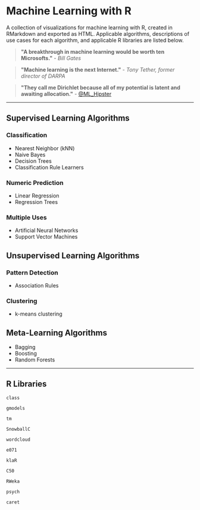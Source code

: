 # Machine Learning with R
A collection of visualizations for machine learning with R, created in RMarkdown and exported as HTML. Applicable algorithms, descriptions of use cases for each algorithm, and applicable R libraries are listed below.

> **"A breakthrough in machine learning would be worth ten Microsofts."** - _Bill Gates_

> **"Machine learning is the next Internet."** - _Tony Tether, former director of DARPA_

> **"They call me Dirichlet because all of my potential is latent and awaiting allocation."** - [@ML_Hipster](http://www.twitter.com/ML_Hipster)

-----
## Supervised Learning Algorithms
### Classification
* Nearest Neighbor (kNN)
* Naive Bayes
* Decision Trees
* Classification Rule Learners

### Numeric Prediction
* Linear Regression
* Regression Trees

### Multiple Uses
* Artificial Neural Networks
* Support Vector Machines

## Unsupervised Learning Algorithms
### Pattern Detection
* Association Rules

### Clustering
* k-means clustering

## Meta-Learning Algorithms
* Bagging
* Boosting
* Random Forests

-----
## R Libraries
`class`

`gmodels`

`tm`

`SnowballC`

`wordcloud`

`e071`

`klaR`

`C50`

`RWeka`

`psych`

`caret`

